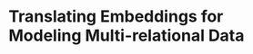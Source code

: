 Translating Embeddings for Modeling Multi-relational Data
=========================================================


